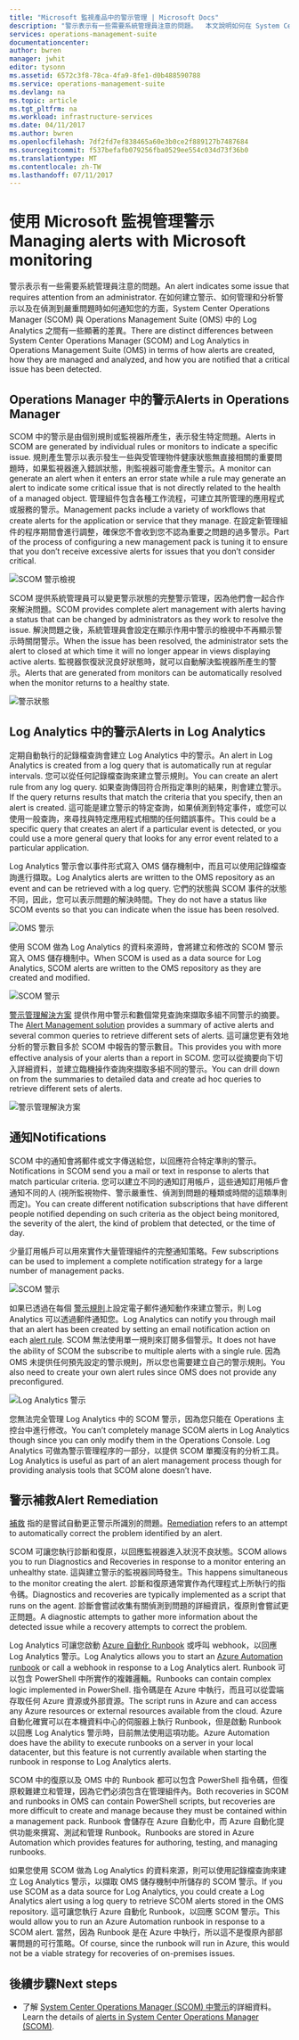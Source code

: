```yaml
---
title: "Microsoft 監視產品中的警示管理 | Microsoft Docs"
description: "警示表示有一些需要系統管理員注意的問題。  本文說明如何在 System Center Operations Manager (SCOM) 和 Log Analytics 中建立和管理警示的差異，並提供運用這兩項產品做為混合式警示管理策略的最佳作法。"
services: operations-management-suite
documentationcenter: 
author: bwren
manager: jwhit
editor: tysonn
ms.assetid: 6572c3f8-78ca-4fa9-8fe1-d0b488590788
ms.service: operations-management-suite
ms.devlang: na
ms.topic: article
ms.tgt_pltfrm: na
ms.workload: infrastructure-services
ms.date: 04/11/2017
ms.author: bwren
ms.openlocfilehash: 7df2fd7ef838465a60e3b0ce2f889127b7487684
ms.sourcegitcommit: f537befafb079256fba0529ee554c034d73f36b0
ms.translationtype: MT
ms.contentlocale: zh-TW
ms.lasthandoff: 07/11/2017
---
```

# <a name="managing-alerts-with-microsoft-monitoring"></a><span data-ttu-id="4b4e4-104">使用 Microsoft 監視管理警示</span><span class="sxs-lookup"><span data-stu-id="4b4e4-104">Managing alerts with Microsoft monitoring</span></span>
<span data-ttu-id="4b4e4-105">警示表示有一些需要系統管理員注意的問題。</span><span class="sxs-lookup"><span data-stu-id="4b4e4-105">An alert indicates some issue that requires attention from an administrator.</span></span>  <span data-ttu-id="4b4e4-106">在如何建立警示、如何管理和分析警示以及在偵測到嚴重問題時如何通知您的方面，System Center Operations Manager (SCOM) 與 Operations Management Suite (OMS) 中的 Log Analytics 之間有一些顯著的差異。</span><span class="sxs-lookup"><span data-stu-id="4b4e4-106">There are distinct differences between System Center Operations Manager (SCOM) and Log Analytics in Operations Management Suite (OMS) in terms of how alerts are created, how they are managed and analyzed, and how you are notified that a critical issue has been detected.</span></span>

## <a name="alerts-in-operations-manager"></a><span data-ttu-id="4b4e4-107">Operations Manager 中的警示</span><span class="sxs-lookup"><span data-stu-id="4b4e4-107">Alerts in Operations Manager</span></span>
<span data-ttu-id="4b4e4-108">SCOM 中的警示是由個別規則或監視器所產生，表示發生特定問題。</span><span class="sxs-lookup"><span data-stu-id="4b4e4-108">Alerts in SCOM are generated by individual rules or monitors to indicate a specific issue.</span></span>  <span data-ttu-id="4b4e4-109">規則產生警示以表示發生一些與受管理物件健康狀態無直接相關的重要問題時，如果監視器進入錯誤狀態，則監視器可能會產生警示。</span><span class="sxs-lookup"><span data-stu-id="4b4e4-109">A monitor can generate an alert when it enters an error state while a rule may generate an alert to indicate some critical issue that is not directly related to the health of a managed object.</span></span>  <span data-ttu-id="4b4e4-110">管理組件包含各種工作流程，可建立其所管理的應用程式或服務的警示。</span><span class="sxs-lookup"><span data-stu-id="4b4e4-110">Management packs include a variety of workflows that create alerts for the application or service that they manage.</span></span>  <span data-ttu-id="4b4e4-111">在設定新管理組件的程序期間會進行調整，確保您不會收到您不認為重要之問題的過多警示。</span><span class="sxs-lookup"><span data-stu-id="4b4e4-111">Part of the process of configuring a new management pack is tuning it to ensure that you don’t receive excessive alerts for issues that you don’t consider critical.</span></span>

![SCOM 警示檢視](media/operations-management-suite-monitoring-alerts/scom-alert-view.png)

<span data-ttu-id="4b4e4-113">SCOM 提供系統管理員可以變更警示狀態的完整警示管理，因為他們會一起合作來解決問題。</span><span class="sxs-lookup"><span data-stu-id="4b4e4-113">SCOM provides complete alert management with alerts having a status that can be changed by administrators as they work to resolve the issue.</span></span>  <span data-ttu-id="4b4e4-114">解決問題之後，系統管理員會設定在顯示作用中警示的檢視中不再顯示警示時關閉警示。</span><span class="sxs-lookup"><span data-stu-id="4b4e4-114">When the issue has been resolved, the administrator sets the alert to closed at which time it will no longer appear in views displaying active alerts.</span></span>  <span data-ttu-id="4b4e4-115">監視器恢復狀況良好狀態時，就可以自動解決監視器所產生的警示。</span><span class="sxs-lookup"><span data-stu-id="4b4e4-115">Alerts that are generated from monitors can be automatically resolved when the monitor returns to a healthy state.</span></span>

![警示狀態](media/operations-management-suite-monitoring-alerts/scom-alert-status.png)

## <a name="alerts-in-log-analytics"></a><span data-ttu-id="4b4e4-117">Log Analytics 中的警示</span><span class="sxs-lookup"><span data-stu-id="4b4e4-117">Alerts in Log Analytics</span></span>
<span data-ttu-id="4b4e4-118">定期自動執行的記錄檔查詢會建立 Log Analytics 中的警示。</span><span class="sxs-lookup"><span data-stu-id="4b4e4-118">An alert in Log Analytics is created from a log query that is automatically run at regular intervals.</span></span>  <span data-ttu-id="4b4e4-119">您可以從任何記錄檔查詢來建立警示規則。</span><span class="sxs-lookup"><span data-stu-id="4b4e4-119">You can create an alert rule from any log query.</span></span>  <span data-ttu-id="4b4e4-120">如果查詢傳回符合所指定準則的結果，則會建立警示。</span><span class="sxs-lookup"><span data-stu-id="4b4e4-120">If the query returns results that match the criteria that you specify, then an alert is created.</span></span>  <span data-ttu-id="4b4e4-121">這可能是建立警示的特定查詢，如果偵測到特定事件，或您可以使用一般查詢，來尋找與特定應用程式相關的任何錯誤事件。</span><span class="sxs-lookup"><span data-stu-id="4b4e4-121">This could be a specific query that creates an alert if a particular event is detected, or you could use a more general query that looks for any error event related to a particular application.</span></span>

<span data-ttu-id="4b4e4-122">Log Analytics 警示會以事件形式寫入 OMS 儲存機制中，而且可以使用記錄檔查詢進行擷取。</span><span class="sxs-lookup"><span data-stu-id="4b4e4-122">Log Analytics alerts are written to the OMS repository as an event and can be retrieved with a log query.</span></span>  <span data-ttu-id="4b4e4-123">它們的狀態與 SCOM 事件的狀態不同，因此，您可以表示問題的解決時間。</span><span class="sxs-lookup"><span data-stu-id="4b4e4-123">They do not have a status like SCOM events so that you can indicate when the issue has been resolved.</span></span>

![OMS 警示](media/operations-management-suite-monitoring-alerts/oms-alert.png)

<span data-ttu-id="4b4e4-125">使用 SCOM 做為 Log Analytics 的資料來源時，會將建立和修改的 SCOM 警示寫入 OMS 儲存機制中。</span><span class="sxs-lookup"><span data-stu-id="4b4e4-125">When SCOM is used as a data source for Log Analytics, SCOM alerts are written to the OMS repository as they are created and modified.</span></span>  

![SCOM 警示](media/operations-management-suite-monitoring-alerts/scom-alert.png)

<span data-ttu-id="4b4e4-127">[警示管理解決方案](http://technet.microsoft.com/library/mt484092.aspx) 提供作用中警示和數個常見查詢來擷取多組不同警示的摘要。</span><span class="sxs-lookup"><span data-stu-id="4b4e4-127">The [Alert Management solution](http://technet.microsoft.com/library/mt484092.aspx) provides a summary of active alerts and several common queries to retrieve different sets of alerts.</span></span>  <span data-ttu-id="4b4e4-128">這可讓您更有效地分析的警示數目多於 SCOM 中報告的警示數目。</span><span class="sxs-lookup"><span data-stu-id="4b4e4-128">This provides you with more effective analysis of your alerts than a report in SCOM.</span></span>  <span data-ttu-id="4b4e4-129">您可以從摘要向下切入詳細資料，並建立臨機操作查詢來擷取多組不同的警示。</span><span class="sxs-lookup"><span data-stu-id="4b4e4-129">You can drill down on from the summaries to detailed data and create ad hoc queries to retrieve different sets of alerts.</span></span>

![警示管理解決方案](media/operations-management-suite-monitoring-alerts/alert-management.png)

## <a name="notifications"></a><span data-ttu-id="4b4e4-131">通知</span><span class="sxs-lookup"><span data-stu-id="4b4e4-131">Notifications</span></span>
<span data-ttu-id="4b4e4-132">SCOM 中的通知會將郵件或文字傳送給您，以回應符合特定準則的警示。</span><span class="sxs-lookup"><span data-stu-id="4b4e4-132">Notifications in SCOM send you a mail or text in response to alerts that match particular criteria.</span></span>  <span data-ttu-id="4b4e4-133">您可以建立不同的通知訂用帳戶，這些通知訂用帳戶會通知不同的人 (視所監視物件、警示嚴重性、偵測到問題的種類或時間的這類準則而定)。</span><span class="sxs-lookup"><span data-stu-id="4b4e4-133">You can create different notification subscriptions that have different people notified depending on such criteria as the object being monitored, the severity of the alert, the kind of problem that detected, or the time of day.</span></span>

<span data-ttu-id="4b4e4-134">少量訂用帳戶可以用來實作大量管理組件的完整通知策略。</span><span class="sxs-lookup"><span data-stu-id="4b4e4-134">Few subscriptions can be used to implement a complete notification strategy for a large number of management packs.</span></span>

![SCOM 警示](media/operations-management-suite-monitoring-alerts/alerts-overview-scom.png)

<span data-ttu-id="4b4e4-136">如果已透過在每個 [警示規則](http://technet.microsoft.com/library/mt614775.aspx)上設定電子郵件通知動作來建立警示，則 Log Analytics 可以透過郵件通知您。</span><span class="sxs-lookup"><span data-stu-id="4b4e4-136">Log Analytics can notify you through mail that an alert has been created by setting an email notification action on each [alert rule](http://technet.microsoft.com/library/mt614775.aspx).</span></span>  <span data-ttu-id="4b4e4-137">SCOM 無法使用單一規則來訂閱多個警示。</span><span class="sxs-lookup"><span data-stu-id="4b4e4-137">It does not have the ability of SCOM the subscribe to multiple alerts with a single rule.</span></span>  <span data-ttu-id="4b4e4-138">因為 OMS 未提供任何預先設定的警示規則，所以您也需要建立自己的警示規則。</span><span class="sxs-lookup"><span data-stu-id="4b4e4-138">You also need to create your own alert rules since OMS does not provide any preconfigured.</span></span>

![Log Analytics 警示](media/operations-management-suite-monitoring-alerts/alerts-overview-oms.png)

<span data-ttu-id="4b4e4-140">您無法完全管理 Log Analytics 中的 SCOM 警示，因為您只能在 Operations 主控台中進行修改。</span><span class="sxs-lookup"><span data-stu-id="4b4e4-140">You can’t completely manage SCOM alerts in Log Analytics though since you can only modify them in the Operations Console.</span></span>  <span data-ttu-id="4b4e4-141">Log Analytics 可做為警示管理程序的一部分，以提供 SCOM 單獨沒有的分析工具。</span><span class="sxs-lookup"><span data-stu-id="4b4e4-141">Log Analytics is useful as part of an alert management process though for providing analysis tools that SCOM alone doesn’t have.</span></span>

## <a name="alert-remediation"></a><span data-ttu-id="4b4e4-142">警示補救</span><span class="sxs-lookup"><span data-stu-id="4b4e4-142">Alert Remediation</span></span>
<span data-ttu-id="4b4e4-143">[補救](http://technet.microsoft.com/library/mt614775.aspx) 指的是嘗試自動更正警示所識別的問題。</span><span class="sxs-lookup"><span data-stu-id="4b4e4-143">[Remediation](http://technet.microsoft.com/library/mt614775.aspx) refers to an attempt to automatically correct the problem identified by an alert.</span></span>

<span data-ttu-id="4b4e4-144">SCOM 可讓您執行診斷和復原，以回應監視器進入狀況不良狀態。</span><span class="sxs-lookup"><span data-stu-id="4b4e4-144">SCOM allows you to run Diagnostics and Recoveries in response to a monitor entering an unhealthy state.</span></span>  <span data-ttu-id="4b4e4-145">這與建立警示的監視器同時發生。</span><span class="sxs-lookup"><span data-stu-id="4b4e4-145">This happens simultaneous to the monitor creating the alert.</span></span>  <span data-ttu-id="4b4e4-146">診斷和復原通常實作為代理程式上所執行的指令碼。</span><span class="sxs-lookup"><span data-stu-id="4b4e4-146">Diagnostics and recoveries are typically implemented as a script that runs on the agent.</span></span>  <span data-ttu-id="4b4e4-147">診斷會嘗試收集有關偵測到問題的詳細資訊，復原則會嘗試更正問題。</span><span class="sxs-lookup"><span data-stu-id="4b4e4-147">A diagnostic attempts to gather more information about the detected issue while a recovery attempts to correct the problem.</span></span>

<span data-ttu-id="4b4e4-148">Log Analytics 可讓您啟動 [Azure 自動化 Runbook](https://azure.microsoft.com/documentation/services/automation/) 或呼叫 webhook，以回應 Log Analytics 警示。</span><span class="sxs-lookup"><span data-stu-id="4b4e4-148">Log Analytics allows you to start an [Azure Automation runbook](https://azure.microsoft.com/documentation/services/automation/) or call a webhook in response to a Log Analytics alert.</span></span>  <span data-ttu-id="4b4e4-149">Runbook 可以包含 PowerShell 中所實作的複雜邏輯。</span><span class="sxs-lookup"><span data-stu-id="4b4e4-149">Runbooks can contain complex logic implemented in PowerShell.</span></span>  <span data-ttu-id="4b4e4-150">指令碼是在 Azure 中執行，而且可以從雲端存取任何 Azure 資源或外部資源。</span><span class="sxs-lookup"><span data-stu-id="4b4e4-150">The script runs in Azure and can access any Azure resources or external resources available from the cloud.</span></span>  <span data-ttu-id="4b4e4-151">Azure 自動化確實可以在本機資料中心的伺服器上執行 Runbook，但是啟動 Runbook 以回應 Log Analytics 警示時，目前無法使用這項功能。</span><span class="sxs-lookup"><span data-stu-id="4b4e4-151">Azure Automation does have the ability to execute runbooks on a server in your local datacenter, but this feature is not currently available when starting the runbook in response to Log Analytics alerts.</span></span>

<span data-ttu-id="4b4e4-152">SCOM 中的復原以及 OMS 中的 Runbook 都可以包含 PowerShell 指令碼，但復原較難建立和管理，因為它們必須包含在管理組件內。</span><span class="sxs-lookup"><span data-stu-id="4b4e4-152">Both recoveries in SCOM and runbooks in OMS can contain PowerShell scripts, but recoveries are more difficult to create and manage because they must be contained within a management pack.</span></span>  <span data-ttu-id="4b4e4-153">Runbook 會儲存在 Azure 自動化中，而 Azure 自動化提供功能來撰寫、測試和管理 Runbook。</span><span class="sxs-lookup"><span data-stu-id="4b4e4-153">Runbooks are stored in Azure Automation which provides features for authoring, testing, and managing runbooks.</span></span>

<span data-ttu-id="4b4e4-154">如果您使用 SCOM 做為 Log Analytics 的資料來源，則可以使用記錄檔查詢來建立 Log Analytics 警示，以擷取 OMS 儲存機制中所儲存的 SCOM 警示。</span><span class="sxs-lookup"><span data-stu-id="4b4e4-154">If you use SCOM as a data source for Log Analytics, you could create a Log Analytics alert using a log query to retrieve SCOM alerts stored in the OMS repository.</span></span>  <span data-ttu-id="4b4e4-155">這可讓您執行 Azure 自動化 Runbook，以回應 SCOM 警示。</span><span class="sxs-lookup"><span data-stu-id="4b4e4-155">This would allow you to run an Azure Automation runbook in response to a SCOM alert.</span></span>  <span data-ttu-id="4b4e4-156">當然，因為 Runbook 是在 Azure 中執行，所以這不是復原內部部署問題的可行策略。</span><span class="sxs-lookup"><span data-stu-id="4b4e4-156">Of course, since the runbook will run in Azure, this would not be a viable strategy for recoveries of on-premises issues.</span></span>

## <a name="next-steps"></a><span data-ttu-id="4b4e4-157">後續步驟</span><span class="sxs-lookup"><span data-stu-id="4b4e4-157">Next steps</span></span>
* <span data-ttu-id="4b4e4-158">了解 [System Center Operations Manager (SCOM) 中警示](https://technet.microsoft.com/library/hh212913.aspx)的詳細資料。</span><span class="sxs-lookup"><span data-stu-id="4b4e4-158">Learn the details of [alerts in System Center Operations Manager (SCOM)](https://technet.microsoft.com/library/hh212913.aspx).</span></span>

